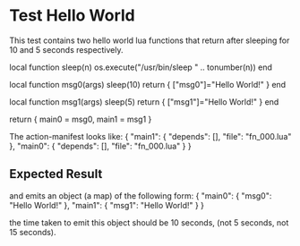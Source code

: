 # Test Hello World

This test contains two hello world lua functions that return after sleeping for 
10 and 5 seconds respectively.

local function sleep(n)
	os.execute("/usr/bin/sleep " .. tonumber(n))
end

local function msg0(args)
	sleep(10)
	return { ["msg0"]="Hello World!" }
end

local function msg1(args)
	sleep(5)
	return { ["msg1"]="Hello World!" }
end

return {
	main0 = msg0,
	main1 = msg1
}

The action-manifest looks like:
{
	"main1": {
		"depends": [],
		"file": "fn_000.lua"
	},
	"main0": {
		"depends": [],
		"file": "fn_000.lua"
	}
}

## Expected Result
and emits an object (a map) of the following form:
{
	"main0": { "msg0": "Hello World!" },
	"main1": { "msg1": "Hello World!" }
}

the time taken to emit this object should be 10 seconds, (not 5 seconds, not 15 seconds).
